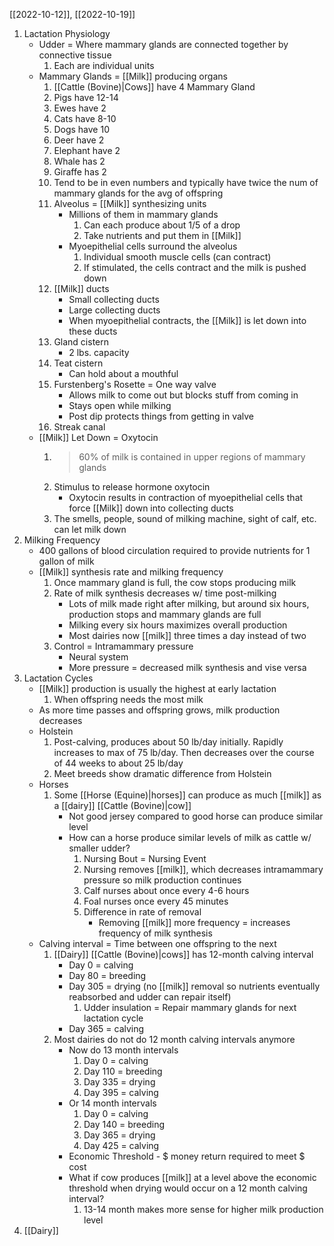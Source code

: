 [[2022-10-12]], [[2022-10-19]]

1. Lactation Physiology
	- Udder = Where mammary glands are connected together by connective tissue
		1. Each are individual units
	- Mammary Glands = [[Milk]] producing organs
		1. [[Cattle (Bovine)|Cows]] have 4 Mammary Gland
		2. Pigs have 12-14
		3. Ewes have 2
		4. Cats have 8-10
		5. Dogs have 10
		6. Deer have 2
		7. Elephant have 2
		8. Whale has 2
		9. Giraffe has 2
		10. Tend to be in even numbers and typically have twice the num of mammary glands for the avg of offspring 
		11. Alveolus = [[Milk]] synthesizing units
			- Millions of them in mammary glands
				1. Can each produce about 1/5 of a drop
				2. Take nutrients and put them in [[Milk]]
			- Myoepithelial cells surround the alveolus
				1. Individual smooth muscle cells (can contract)
				3. If stimulated, the cells contract and the milk is pushed down
		12. [[Milk]] ducts 
			- Small collecting ducts 
			- Large collecting ducts
			- When myoepithelial contracts, the [[Milk]] is let down into these ducts 
		13. Gland cistern
			- 2 lbs. capacity
		14. Teat cistern
			- Can hold about a mouthful
		15. Furstenberg's Rosette = One way valve
			- Allows milk to come out but blocks stuff from coming in
			- Stays open while milking
			- Post dip protects things from getting in valve 
		16. Streak canal
	- [[Milk]] Let Down = Oxytocin
		1. >60% of milk is contained in upper regions of mammary glands
		2. Stimulus to release hormone oxytocin
			- Oxytocin results in contraction of myoepithelial cells that force [[Milk]] down into collecting ducts
		3. The smells, people, sound of milking machine, sight of calf, etc. can let milk down
2. Milking Frequency 
	- 400 gallons of blood circulation required to provide nutrients for 1 gallon of milk
	- [[Milk]] synthesis rate and milking frequency
		1. Once mammary gland is full, the cow stops producing milk
		2. Rate of milk synthesis decreases w/ time post-milking
			- Lots of milk made right after milking, but around six hours, production stops and mammary glands are full
			- Milking every six hours maximizes overall production
			- Most dairies now [[milk]] three times a day instead of two
		3. Control = Intramammary pressure
			- Neural system
			- More pressure = decreased milk synthesis and vise versa
3. Lactation Cycles
	- [[Milk]] production is usually the highest at early lactation
		1. When offspring needs the most milk
	- As more time passes and offspring grows, milk production decreases
	- Holstein
		1. Post-calving, produces about 50 lb/day initially. Rapidly increases to max of 75 lb/day. Then decreases over the course of 44 weeks to about 25 lb/day
		2. Meet breeds show dramatic difference from Holstein
	- Horses
		1. Some [[Horse (Equine)|horses]] can produce as much [[milk]] as a [[dairy]] [[Cattle (Bovine)|cow]]
			- Not good jersey compared to good horse can produce similar level
			- How can a horse produce similar levels of milk as cattle w/ smaller udder?
				1. Nursing Bout = Nursing Event
				2. Nursing removes [[milk]], which decreases intramammary pressure so milk production continues
				3. Calf nurses about once every 4-6 hours
				4. Foal nurses once every 45 minutes
				5. Difference in rate of removal
					- Removing [[milk]] more frequency = increases frequency of milk synthesis
	- Calving interval = Time between one offspring to the next 
		1. [[Dairy]] [[Cattle (Bovine)|cows]] has 12-month calving interval
			- Day 0 = calving
			- Day 80 = breeding
			- Day 305 = drying (no [[milk]] removal so nutrients eventually reabsorbed and udder can repair itself)
				1. Udder insulation = Repair mammary glands for next lactation cycle
			- Day 365 = calving
		2. Most dairies do not do 12 month calving intervals anymore
			- Now do 13 month intervals
				1. Day 0 = calving
				2. Day 110 = breeding
				3. Day 335 = drying
				4. Day 395 = calving
			- Or 14 month intervals
				1. Day 0 = calving
				2. Day 140 = breeding
				3. Day 365 = drying
				4. Day 425 = calving
			- Economic Threshold - $ money return required to meet $ cost
			- What if cow produces [[milk]] at a level above the economic threshold when drying would occur on a 12 month calving interval?
				1. 13-14 month makes more sense for higher milk production level
4. [[Dairy]]